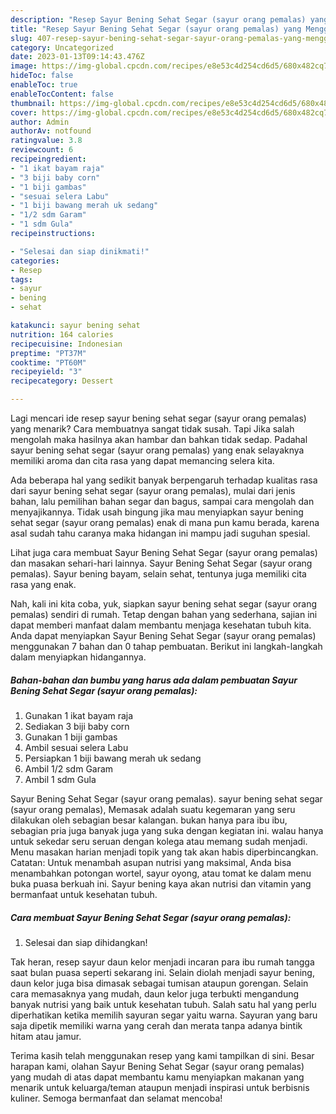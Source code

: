 ```yaml
---
description: "Resep Sayur Bening Sehat Segar (sayur orang pemalas) yang Menggugah Selera, Buat Buka Puasa Lezat"
title: "Resep Sayur Bening Sehat Segar (sayur orang pemalas) yang Menggugah Selera, Buat Buka Puasa Lezat"
slug: 407-resep-sayur-bening-sehat-segar-sayur-orang-pemalas-yang-menggugah-selera-buat-buka-puasa-lezat
category: Uncategorized
date: 2023-01-13T09:14:43.476Z
image: https://img-global.cpcdn.com/recipes/e8e53c4d254cd6d5/680x482cq70/sayur-bening-sehat-segar-sayur-orang-pemalas-foto-resep-utama.jpg
hideToc: false
enableToc: true
enableTocContent: false
thumbnail: https://img-global.cpcdn.com/recipes/e8e53c4d254cd6d5/680x482cq70/sayur-bening-sehat-segar-sayur-orang-pemalas-foto-resep-utama.jpg
cover: https://img-global.cpcdn.com/recipes/e8e53c4d254cd6d5/680x482cq70/sayur-bening-sehat-segar-sayur-orang-pemalas-foto-resep-utama.jpg
author: Admin
authorAv: notfound
ratingvalue: 3.8
reviewcount: 6
recipeingredient:
- "1 ikat bayam raja"
- "3 biji baby corn"
- "1 biji gambas"
- "sesuai selera Labu"
- "1 biji bawang merah uk sedang"
- "1/2 sdm Garam"
- "1 sdm Gula"
recipeinstructions:

- "Selesai dan siap dinikmati!"
categories:
- Resep
tags:
- sayur
- bening
- sehat

katakunci: sayur bening sehat 
nutrition: 164 calories
recipecuisine: Indonesian
preptime: "PT37M"
cooktime: "PT60M"
recipeyield: "3"
recipecategory: Dessert

---
```



Lagi mencari ide resep sayur bening sehat segar (sayur orang pemalas) yang menarik? Cara membuatnya sangat tidak susah. Tapi Jika salah mengolah maka hasilnya akan hambar dan bahkan tidak sedap. Padahal sayur bening sehat segar (sayur orang pemalas) yang enak selayaknya memiliki aroma dan cita rasa yang dapat memancing selera kita.


Ada beberapa hal yang sedikit banyak berpengaruh terhadap kualitas rasa dari sayur bening sehat segar (sayur orang pemalas), mulai dari jenis bahan, lalu pemilihan bahan segar dan bagus, sampai cara mengolah dan menyajikannya. Tidak usah bingung jika mau menyiapkan sayur bening sehat segar (sayur orang pemalas) enak di mana pun kamu berada, karena asal sudah tahu caranya maka hidangan ini mampu jadi suguhan spesial.

Lihat juga cara membuat Sayur Bening Sehat Segar (sayur orang pemalas) dan masakan sehari-hari lainnya. Sayur Bening Sehat Segar (sayur orang pemalas). Sayur bening bayam, selain sehat, tentunya juga memiliki cita rasa yang enak.


Nah, kali ini kita coba, yuk, siapkan sayur bening sehat segar (sayur orang pemalas) sendiri di rumah. Tetap dengan bahan yang sederhana, sajian ini dapat memberi manfaat dalam membantu menjaga kesehatan tubuh kita. Anda dapat menyiapkan Sayur Bening Sehat Segar (sayur orang pemalas) menggunakan 7 bahan dan 0 tahap pembuatan. Berikut ini langkah-langkah dalam menyiapkan hidangannya.

<!--inarticleads1-->

##### Bahan-bahan dan bumbu yang harus ada dalam pembuatan Sayur Bening Sehat Segar (sayur orang pemalas):

1. Gunakan 1 ikat bayam raja
1. Sediakan 3 biji baby corn
1. Gunakan 1 biji gambas
1. Ambil sesuai selera Labu
1. Persiapkan 1 biji bawang merah uk sedang
1. Ambil 1/2 sdm Garam
1. Ambil 1 sdm Gula


Sayur Bening Sehat Segar (sayur orang pemalas). sayur bening sehat segar (sayur orang pemalas), Memasak adalah suatu kegemaran yang seru dilakukan oleh sebagian besar kalangan. bukan hanya para ibu ibu, sebagian pria juga banyak juga yang suka dengan kegiatan ini. walau hanya untuk sekedar seru seruan dengan kolega atau memang sudah menjadi. Menu masakan harian menjadi topik yang tak akan habis diperbincangkan. Catatan: Untuk menambah asupan nutrisi yang maksimal, Anda bisa menambahkan potongan wortel, sayur oyong, atau tomat ke dalam menu buka puasa berkuah ini. Sayur bening kaya akan nutrisi dan vitamin yang bermanfaat untuk kesehatan tubuh. 

<!--inarticleads2-->

##### Cara membuat Sayur Bening Sehat Segar (sayur orang pemalas):


1. Selesai dan siap dihidangkan!

Tak heran, resep sayur daun kelor menjadi incaran para ibu rumah tangga saat bulan puasa seperti sekarang ini. Selain diolah menjadi sayur bening, daun kelor juga bisa dimasak sebagai tumisan ataupun gorengan. Selain cara memasaknya yang mudah, daun kelor juga terbukti mengandung banyak nutrisi yang baik untuk kesehatan tubuh. Salah satu hal yang perlu diperhatikan ketika memilih sayuran segar yaitu warna. Sayuran yang baru saja dipetik memiliki warna yang cerah dan merata tanpa adanya bintik hitam atau jamur. 

Terima kasih telah menggunakan resep yang kami tampilkan di sini. Besar harapan kami, olahan Sayur Bening Sehat Segar (sayur orang pemalas) yang mudah di atas dapat membantu kamu menyiapkan makanan yang menarik untuk keluarga/teman ataupun menjadi inspirasi untuk berbisnis kuliner. Semoga bermanfaat dan selamat mencoba!
